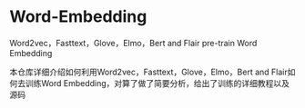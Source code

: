 # Word-Embedding
Word2vec，Fasttext，Glove，Elmo，Bert and Flair pre-train Word Embedding

本仓库详细介绍如何利用Word2vec，Fasttext，Glove，Elmo，Bert and Flair如何去训练Word Embedding，对算了做了简要分析，给出了训练的详细教程以及源码
